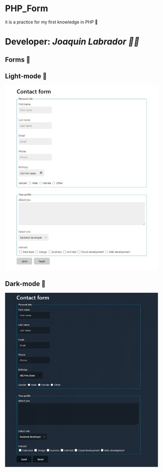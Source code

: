 # PHP_Form
it is a practice for my first knowledge in PHP 🐘

# Developer: *Joaquin Labrador 👨‍💻*
## Forms 📸

## Light-mode 🤍
![Light-mode](readmeImg/light-mode.jpg)
## Dark-mode 🖤
![Dark-mode](readmeImg/dark-mode.jpg)
